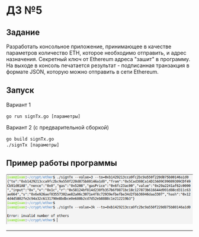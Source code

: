 # ДЗ №5

## Задание

Разработать консольное приложение, принимающее в качестве параметров количество ETH, которое необходимо отправить, и адрес назначения. Секретный ключ от Ethereum адреса "зашит" в программу. На выходе в консоль печатается результат - подписанная транзакция в формате JSON, которую можно отправить в сети Ethereum.



## Запуск

Вариант 1

```
go run signTx.go [параметры]
```

Вариант 2 (с предварительной сборкой)

```
go build signTx.go
./signTx [параметры]
```



## Пример работы программы

![getKeys](example_screenshot.png)  
  
-----------------------------------------------------------  
